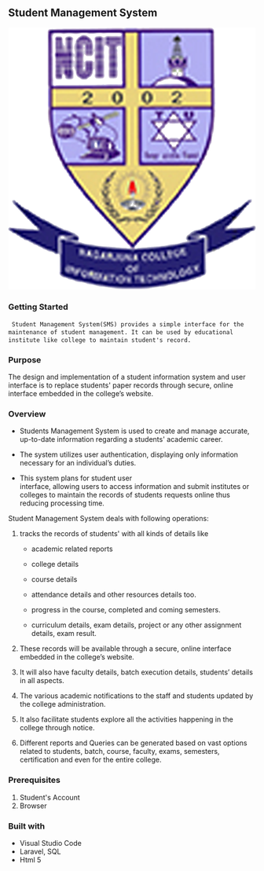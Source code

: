 ## **Student Management System**


![Logo](
    /public/asset/img/logo.png "Logo")


### **Getting Started**

     Student Management System(SMS) provides a simple interface for the maintenance of student management. It can be used by educational institute like college to maintain student's record. 

### **Purpose**

 The design and implementation of a student 
information      system    and    user   interface  is   to  replace students' paper records through
secure,  online  interface  embedded  in  the  college’s  website. 




### **Overview**

  
- Students Management System is used to create and manage accurate, up-to-date information regarding a students' academic career.


- The     system    utilizes   user   authentication,    displaying     only 
information       necessary       for    an     individual’s      duties. 

- This  system    plans    for   student   user  
interface,   allowing   users   to   access   information   and   submit     institutes   or  colleges    to  maintain    the  records    of  students 
requests   online   thus   reducing   processing   time.


Student Management System deals with following operations:

1. tracks the records of students' with all kinds of details like

      - academic related reports 
   
      - college details


      - course details

     - attendance details and other resources details too.
      
      - progress  in   the   course,   completed and coming semesters. 
    

    -  curriculum   details,   exam   details, 
project or any other assignment details, exam result.


2. These records  will be available through a secure, online interface 
embedded in the college’s website.

 3. It will also have faculty details, batch execution details, students’ details in all aspects.


4. The  various   academic   notifications   to   the   staff   and   students   updated   by   the   college   administration.

6. It   also   facilitate   students 
explore all the activities happening in the college through notice.

 7. Different reports and Queries can be generated based on vast options 
related to students, batch, course, faculty, exams, semesters, certification and even for the entire college. 





     

### **Prerequisites**
1. Student's Account
2. Browser


### **Built with**

- Visual Studio Code
- Laravel, SQL
- Html 5







